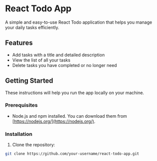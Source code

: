 # React Todo App

A simple and easy-to-use React Todo application that helps you manage your daily tasks efficiently.

## Features

- Add tasks with a title and detailed description
- View the list of all your tasks
- Delete tasks you have completed or no longer need

## Getting Started

These instructions will help you run the app locally on your machine.

### Prerequisites

- Node.js and npm installed. You can download them from [https://nodejs.org/](https://nodejs.org/).

### Installation

1. Clone the repository:

```bash
git clone https://github.com/your-username/react-todo-app.git